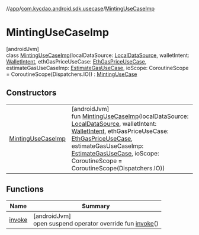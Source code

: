 //[app](../../../index.md)/[com.kycdao.android.sdk.usecase](../index.md)/[MintingUseCaseImp](index.md)

# MintingUseCaseImp

[androidJvm]\
class [MintingUseCaseImp](index.md)(localDataSource: [LocalDataSource](../../com.kycdao.android.sdk.db/-local-data-source/index.md), walletIntent: [WalletIntent](../-wallet-intent/index.md), ethGasPriceUseCase: [EthGasPriceUseCase](../-eth-gas-price-use-case/index.md), estimateGasUseCaseImp: [EstimateGasUseCase](../-estimate-gas-use-case/index.md), ioScope: CoroutineScope = CoroutineScope(Dispatchers.IO)) : [MintingUseCase](../-minting-use-case/index.md)

## Constructors

| | |
|---|---|
| [MintingUseCaseImp](-minting-use-case-imp.md) | [androidJvm]<br>fun [MintingUseCaseImp](-minting-use-case-imp.md)(localDataSource: [LocalDataSource](../../com.kycdao.android.sdk.db/-local-data-source/index.md), walletIntent: [WalletIntent](../-wallet-intent/index.md), ethGasPriceUseCase: [EthGasPriceUseCase](../-eth-gas-price-use-case/index.md), estimateGasUseCaseImp: [EstimateGasUseCase](../-estimate-gas-use-case/index.md), ioScope: CoroutineScope = CoroutineScope(Dispatchers.IO)) |

## Functions

| Name | Summary |
|---|---|
| [invoke](invoke.md) | [androidJvm]<br>open suspend operator override fun [invoke](invoke.md)() |
